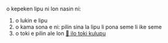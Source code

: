 <div class="lojbo simple_blockquotes"></div>
<div class="print:hidden">

o kepeken lipu ni lon nasin ni:

1. o lukin e lipu
2. o kama sona e ni: pilin sina la lipu li pona seme li ike seme
3. o toki e pilin ale lon [💬 ilo toki kulupu](https://lojban.pw/articles/live_chat/)
</div>
